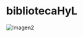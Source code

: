 # bibliotecaHyL
![Imagen2](https://user-images.githubusercontent.com/38507372/60460322-638be380-9c11-11e9-8627-f0cd5d65cbba.png)
